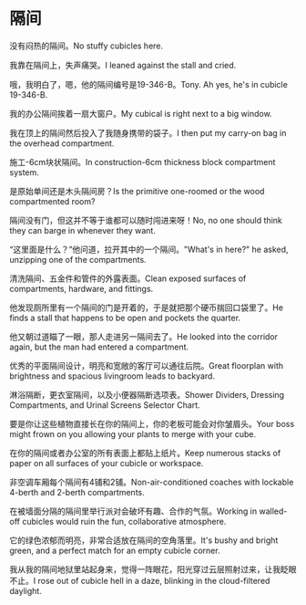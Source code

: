 # 隔间

<p><span class="chinese">没有闷热的隔间。</span><span class="english">No stuffy cubicles here.</span></p>

<p><span class="chinese">我靠在隔间上，失声痛哭。</span><span class="english">I leaned against the stall and cried.</span></p>

<p><span class="chinese">哦，我明白了，嗯，他的隔间编号是19-346-B。</span><span class="english">Tony. Ah yes, he's in cubicle 19-346-B.</span></p>

<p><span class="chinese">我的办公隔间挨着一扇大窗户。</span><span class="english">My cubical is right next to a big window.</span></p>

<p><span class="chinese">我在顶上的隔间然后投入了我随身携带的袋子。</span><span class="english">I then put my carry-on bag in the overhead compartment.</span></p>

<p><span class="chinese">施工-6cm块状隔间。</span><span class="english">In construction-6cm thickness block compartment system.</span></p>

<p><span class="chinese">是原始单间还是木头隔间房？</span><span class="english">Is the primitive one-roomed or the wood compartmented room?</span></p>

<p><span class="chinese">隔间没有门，但这并不等于谁都可以随时闯进来呀！</span><span class="english">No, no one should think they can barge in whenever they want.</span></p>

<p><span class="chinese">“这里面是什么？”他问道，拉开其中的一个隔间。</span><span class="english">"What's in here?" he asked, unzipping one of the compartments.</span></p>

<p><span class="chinese">清洗隔间、五金件和管件的外露表面。</span><span class="english">Clean exposed surfaces of compartments, hardware, and fittings.</span></p>

<p><span class="chinese">他发现厕所里有一个隔间的门是开着的，于是就把那个硬币揣回口袋里了。</span><span class="english">He finds a stall that happens to be open and pockets the quarter.</span></p>

<p><span class="chinese">他又朝过道瞄了一眼，那人走进另一隔间去了。</span><span class="english">He looked into the corridor again, but the man had entered a compartment.</span></p>

<p><span class="chinese">优秀的平面隔间设计，明亮和宽敞的客厅可以通往后院。</span><span class="english">Great floorplan with brightness and spacious livingroom leads to backyard.</span></p>

<p><span class="chinese">淋浴隔断，更衣室隔间，以及小便器隔断选项表。</span><span class="english">Shower Dividers, Dressing Compartments, and Urinal Screens Selector Chart.</span></p>

<p><span class="chinese">要是你让这些植物直接长在你的隔间上，你的老板可能会对你皱眉头。</span><span class="english">Your boss might frown on you allowing your plants to merge with your cube.</span></p>

<p><span class="chinese">在你的隔间或者办公室的所有表面上都贴上纸片。</span><span class="english">Keep numerous stacks of paper on all surfaces of your cubicle or workspace.</span></p>

<p><span class="chinese">非空调车厢每个隔间有4铺和2铺。</span><span class="english">Non-air-conditioned coaches with lockable 4-berth and 2-berth compartments.</span></p>

<p><span class="chinese">在被墙面分隔的隔间里举行派对会破坏有趣、合作的气氛。</span><span class="english">Working in walled-off cubicles would ruin the fun, collaborative atmosphere.</span></p>

<p><span class="chinese">它的绿色浓郁而明亮，非常合适放在隔间的空角落里。</span><span class="english">It's bushy and bright green, and a perfect match for an empty cubicle corner.</span></p>

<p><span class="chinese">我从我的隔间地狱里站起身来，觉得一阵眼花，阳光穿过云层照射过来，让我眨眼不止。</span><span class="english">I rose out of cubicle hell in a daze, blinking in the cloud-filtered daylight.</span></p>

